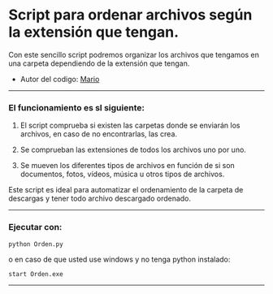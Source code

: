 # Script para ordenar archivos según la extensión que tengan.

Con este sencillo script podremos organizar los archivos que tengamos en una carpeta dependiendo de la extensión que tengan.

- Autor del codigo: [Mario](https://github.com/Maalfer)

----

### El funcionamiento es sl siguiente:

1. El script comprueba si existen las carpetas donde se enviarán los archivos, en caso de no encontrarlas, las crea.

2. Se comprueban las extensiones de todos los archivos uno por uno.

3. Se mueven los diferentes tipos de archivos en función de si son documentos, fotos, vídeos, música u otros tipos de archivos.

Este script es ideal para automatizar el ordenamiento de la carpeta de descargas y tener todo archivo descargado ordenado.

----

### Ejecutar con:

```bash
python Orden.py
```

o en caso de que usted use windows y no tenga python instalado:
```batch
start Orden.exe
```


----
